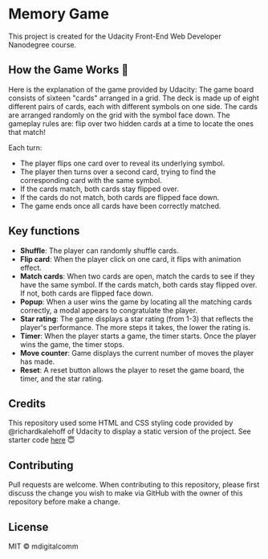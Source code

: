 # Memory Game

This project is created for the Udacity Front-End Web Developer Nanodegree course.

## How the Game Works :game_die:

Here is the explanation of the game provided by Udacity: 
The game board consists of sixteen "cards" arranged in a grid. The deck is made up of eight different pairs of cards, each with different symbols on one side. The cards are arranged randomly on the grid with the symbol face down. The gameplay rules are: flip over two hidden cards at a time to locate the ones that match!

Each turn:

- The player flips one card over to reveal its underlying symbol.
- The player then turns over a second card, trying to find the corresponding card with the same symbol.
- If the cards match, both cards stay flipped over.
- If the cards do not match, both cards are flipped face down.
- The game ends once all cards have been correctly matched.

## Key functions

 - **Shuffle**: The player can randomly shuffle cards.
 - **Flip card**: When the player click on one card, it flips with animation effect.
 - **Match cards**: When two cards are open, match the cards to see if they have the same symbol. If the cards match, both cards stay flipped over. If not, both cards are flipped face down.
 - **Popup**: When a user wins the game by locating all the matching cards correctly, a modal appears to congratulate the player.
 - **Star rating**: The game displays a star rating (from 1-3) that reflects the player's performance. The more steps it takes, the lower the rating is.
 - **Timer**: When the player starts a game, the timer starts. Once the player wins the game, the timer stops.
 - **Move counter**: Game displays the current number of moves the player has made.
 - **Reset**: A reset button allows the player to reset the game board, the timer, and the star rating.

## Credits

This repository used some HTML and CSS styling code provided by @richardkalehoff of Udacity to display a static version of the project. See starter code [here](https://github.com/udacity/fend-project-memory-game) :innocent:

## Contributing

Pull requests are welcome. When contributing to this repository, please first discuss the change you wish to make via GitHub with the owner of this repository before make a change.

## License

MIT © mdigitalcomm